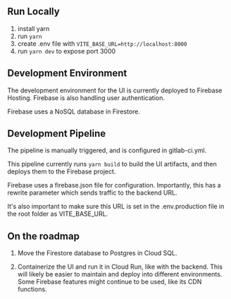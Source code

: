 ## Run Locally

1. install yarn
2. run `yarn`
3. create .env file with `VITE_BASE_URL=http://localhost:8000`
4. run `yarn dev` to expose port 3000

## Development Environment

The development environment for the UI is currently deployed to Firebase Hosting. Firebase is also handling user authentication.

Firebase uses a NoSQL database in Firestore.

## Development Pipeline

The pipeline is manually triggered, and is configured in gitlab-ci.yml.

This pipeline currently runs `yarn build` to build the UI artifacts, and then deploys them to the Firebase project.

Firebase uses a firebase.json file for configuration. Importantly, this has a rewrite parameter which sends traffic to the backend URL.

It's also important to make sure this URL is set in the .env.production file in the root folder as VITE_BASE_URL.

## On the roadmap

1. Move the Firestore database to Postgres in Cloud SQL.

2. Containerize the UI and run it in Cloud Run, like with the backend. This will likely be easier to maintain and deploy into different environments. Some Firebase features might continue to be used, like its CDN functions.